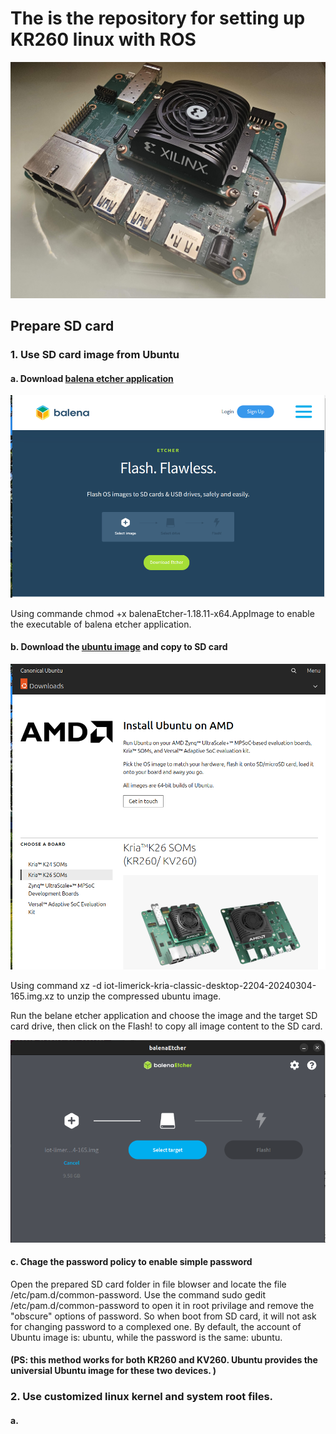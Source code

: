 # The is the repository for setting up KR260 linux with ROS

<img title="a title" alt="Alt text" src="https://github.com/wincle626/KR260-Linux-Setups-/blob/main/images/20240623_200214.jpg">

## Prepare SD card

### 1. Use SD card image from Ubuntu

#### a. Download [balena etcher application](https://etcher.balena.io/)

<img title="a title" alt="Alt text" src="https://github.com/wincle626/KR260-Linux-Setups-/blob/main/images/Screenshot%20from%202024-06-23%2021-03-26.png">

Using commande chmod +x balenaEtcher-1.18.11-x64.AppImage to enable the executable of balena etcher application. 

#### b. Download the [ubuntu image](https://ubuntu.com/download/amd) and copy to SD card

<img title="a title" alt="Alt text" src="https://github.com/wincle626/KR260-Linux-Setups-/blob/main/images/Screenshot%20from%202024-06-23%2021-05-04.png">

Using command xz -d iot-limerick-kria-classic-desktop-2204-20240304-165.img.xz to unzip the compressed ubuntu image. 

Run the belane etcher application and choose the image and the target SD card drive, then click on the Flash! to copy all image content to the SD card.

<img title="a title" alt="Alt text" src="https://github.com/wincle626/KR260-Linux-Setups-/blob/main/images/Screenshot%20from%202024-06-23%2022-58-13.png">

#### c. Chage the password policy to enable simple password

Open the prepared SD card folder in file blowser and locate the file /etc/pam.d/common-password. Use the command sudo gedit /etc/pam.d/common-password to open it in root privilage and remove the "obscure" options of password. So when boot from SD card, it will not ask for changing password to a complexed one. By default, the account of Ubuntu image is: ubuntu, while the password is the same: ubuntu. 

#### (PS: this method works for both KR260 and KV260. Ubuntu provides the universial Ubuntu image for these two devices. )

### 2. Use customized linux kernel and system root files. 

#### a. 
